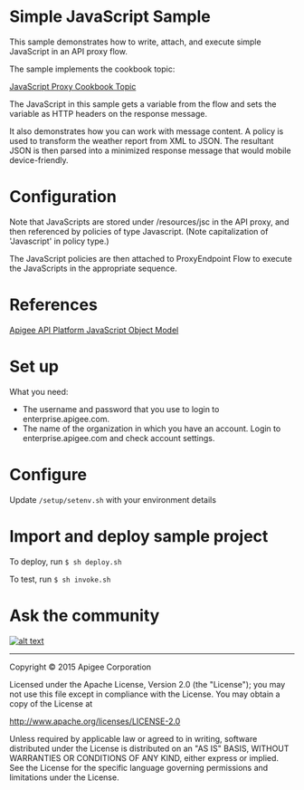 # Simple JavaScript Sample

This sample demonstrates how to write, attach, and execute simple JavaScript in
an API proxy flow. 

The sample implements the cookbook topic:

[JavaScript Proxy Cookbook Topic](http://apigee.com/docs/api-platform/content/use-javascript-customize-api)

The JavaScript in this sample gets a variable from the flow and sets the variable 
as HTTP headers on the response message.

It also demonstrates how you can work with message content. A policy is used to 
transform the weather report from XML to JSON. The resultant JSON is then parsed
into a minimized response message that would mobile device-friendly.

# Configuration

Note that JavaScripts are stored under /resources/jsc in the API proxy, and then 
referenced by policies of type Javascript. (Note capitalization of 'Javascript' in 
policy type.)

The JavaScript policies are then attached to ProxyEndpoint Flow to execute the 
JavaScripts in the appropriate sequence.

# References

[Apigee API Platform JavaScript Object Model](https://apigee.com/docs/enterprise/content/apigee-javascript-object-model)



# Set up

What you need:

* The username and password that you use to login to enterprise.apigee.com.
* The name of the organization in which you have an account. Login to 
  enterprise.apigee.com and check account settings.

# Configure 

Update `/setup/setenv.sh` with your environment details

# Import and deploy sample project

To deploy, run `$ sh deploy.sh`

To test, run `$ sh invoke.sh`

# Ask the community

[![alt text](../images/apigee-community.png "Apigee Community is a great place to ask questions and find answers about developing API proxies. ")](https://community.apigee.com?via=github)

---

Copyright © 2015 Apigee Corporation

Licensed under the Apache License, Version 2.0 (the "License"); you may not use
this file except in compliance with the License. You may obtain a copy
of the License at

http://www.apache.org/licenses/LICENSE-2.0

Unless required by applicable law or agreed to in writing, software
distributed under the License is distributed on an "AS IS" BASIS,
WITHOUT WARRANTIES OR CONDITIONS OF ANY KIND, either express or implied.
See the License for the specific language governing permissions and
limitations under the License.
